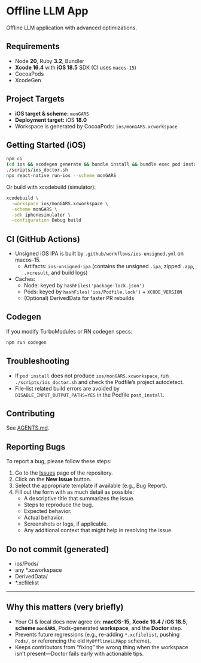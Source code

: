 # Offline LLM App

Offline LLM application with advanced optimizations.

## Requirements

- Node **20**, Ruby **3.2**, Bundler
- **Xcode 16.4** with **iOS 18.5** SDK (CI uses `macos-15`)
- CocoaPods
- XcodeGen

## Project Targets

- **iOS target & scheme:** `monGARS`
- **Deployment target:** iOS **18.0**
- Workspace is generated by CocoaPods: `ios/monGARS.xcworkspace`

## Getting Started (iOS)

```bash
npm ci
(cd ios && xcodegen generate && bundle install && bundle exec pod install --repo-update)
./scripts/ios_doctor.sh
npx react-native run-ios --scheme monGARS
```

Or build with xcodebuild (simulator):

```bash
xcodebuild \
  -workspace ios/monGARS.xcworkspace \
  -scheme monGARS \
  -sdk iphonesimulator \
  -configuration Debug build
```

## CI (GitHub Actions)

- Unsigned iOS IPA is built by `.github/workflows/ios-unsigned.yml` on macos-15.
  - Artifacts: `ios-unsigned-ipa` (contains the unsigned `.ipa`, zipped `.app`, `.xcresult`, and build logs)
- Caches:
  - Node: keyed by `hashFiles('package-lock.json')`
  - Pods: keyed by `hashFiles('ios/Podfile.lock')` + `XCODE_VERSION`
  - (Optional) DerivedData for faster PR rebuilds

## Codegen

If you modify TurboModules or RN codegen specs:

```bash
npm run codegen
```

## Troubleshooting

- If `pod install` does not produce `ios/monGARS.xcworkspace`, run `./scripts/ios_doctor.sh` and check the Podfile’s project autodetect.
- File-list related build errors are avoided by `DISABLE_INPUT_OUTPUT_PATHS=YES` in the Podfile `post_install`.

## Contributing

See [AGENTS.md](AGENTS.md).

## Reporting Bugs

To report a bug, please follow these steps:

1. Go to the [Issues](https://github.com/ales27pm/offLLM/issues) page of the repository.
2. Click on the **New Issue** button.
3. Select the appropriate template if available (e.g., Bug Report).
4. Fill out the form with as much detail as possible:
   - A descriptive title that summarizes the issue.
   - Steps to reproduce the bug.
   - Expected behavior.
   - Actual behavior.
   - Screenshots or logs, if applicable.
   - Any additional context that might help in resolving the issue.

## Do not commit (generated)

- ios/Pods/
- any \*.xcworkspace
- DerivedData/
- \*.xcfilelist

---

## Why this matters (very briefly)

- Your CI & local docs now agree on: **macOS-15**, **Xcode 16.4 / iOS 18.5**, **scheme `monGARS`**, Pods-generated **workspace**, and the **Doctor** step.
- Prevents future regressions (e.g., re-adding `*.xcfilelist`, pushing `Pods/`, or referencing the old `MyOfflineLLMApp` scheme).
- Keeps contributors from “fixing” the wrong thing when the workspace isn’t present—Doctor fails early with actionable tips.
